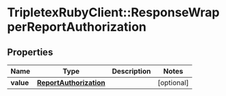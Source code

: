 # TripletexRubyClient::ResponseWrapperReportAuthorization

## Properties
Name | Type | Description | Notes
------------ | ------------- | ------------- | -------------
**value** | [**ReportAuthorization**](ReportAuthorization.md) |  | [optional] 


